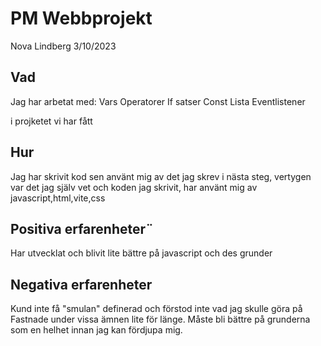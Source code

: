 # PM Webbprojekt
Nova Lindberg 3/10/2023

## Vad
Jag har arbetat med:
Vars
Operatorer
If satser
Const
Lista
Eventlistener

i projketet vi har fått


## Hur

Jag har skrivit kod sen använt mig av det jag skrev i nästa steg, vertygen var det jag själv vet och koden jag skrivit, har använt mig av javascript,html,vite,css

## Positiva erfarenheter¨

Har utvecklat och blivit lite bättre på javascript och des grunder

## Negativa erfarenheter
Kund inte få "smulan" definerad och förstod inte vad jag skulle göra på 
Fastnade under vissa ämnen lite för länge.
Måste bli bättre på grunderna som en helhet innan jag kan fördjupa mig.
